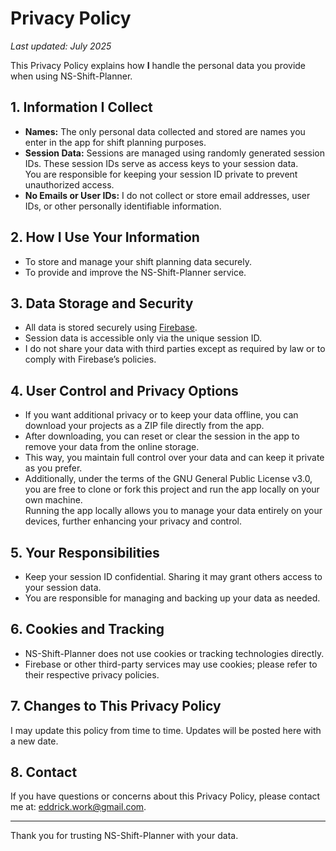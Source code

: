 # Privacy Policy

_Last updated: July 2025_

This Privacy Policy explains how **I** handle the personal data you provide when using NS-Shift-Planner.

## 1. Information I Collect

- **Names:** The only personal data collected and stored are names you enter in the app for shift planning purposes.
- **Session Data:** Sessions are managed using randomly generated session IDs. These session IDs serve as access keys to your session data.  
  You are responsible for keeping your session ID private to prevent unauthorized access.
- **No Emails or User IDs:** I do not collect or store email addresses, user IDs, or other personally identifiable information.

## 2. How I Use Your Information

- To store and manage your shift planning data securely.
- To provide and improve the NS-Shift-Planner service.

## 3. Data Storage and Security

- All data is stored securely using [Firebase](https://firebase.google.com/).
- Session data is accessible only via the unique session ID.
- I do not share your data with third parties except as required by law or to comply with Firebase’s policies.

## 4. User Control and Privacy Options

- If you want additional privacy or to keep your data offline, you can download your projects as a ZIP file directly from the app.  
- After downloading, you can reset or clear the session in the app to remove your data from the online storage.  
- This way, you maintain full control over your data and can keep it private as you prefer.
- Additionally, under the terms of the GNU General Public License v3.0, you are free to clone or fork this project and run the app locally on your own machine.  
Running the app locally allows you to manage your data entirely on your devices, further enhancing your privacy and control.

## 5. Your Responsibilities

- Keep your session ID confidential. Sharing it may grant others access to your session data.
- You are responsible for managing and backing up your data as needed.

## 6. Cookies and Tracking

- NS-Shift-Planner does not use cookies or tracking technologies directly.
- Firebase or other third-party services may use cookies; please refer to their respective privacy policies.

## 7. Changes to This Privacy Policy

I may update this policy from time to time. Updates will be posted here with a new date.

## 8. Contact

If you have questions or concerns about this Privacy Policy, please contact me at: eddrick.work@gmail.com.

---

Thank you for trusting NS-Shift-Planner with your data.

